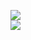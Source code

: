[![](https://img.shields.io/badge/Made%20With-Github%20Spray-lightgrey.svg?style=for-the-badge&logo=github)](https://github.com/Annihil/github-spray#724)  
[![](https://i.imgur.com/2DrTn0Z.gif)](https://github.com/Annihil/github-spray)